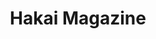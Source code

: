 ---
facebook: https://facebook.com/hakaimagazine
logohandle: hakaimagazine
sort: hakaimagazine
title: Hakai Magazine
twitter: https://x.com/hakaimagazine
website: https://hakaimagazine.com/
youtube: https://youtube.com/hakaimagazine
---